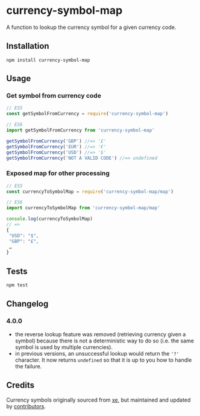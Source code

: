 # currency-symbol-map

A function to lookup the currency symbol for a given currency code.

## Installation

    npm install currency-symbol-map

## Usage

### Get symbol from currency code
```js
// ES5
const getSymbolFromCurrency = require('currency-symbol-map')

// ES6
import getSymbolFromCurrency from 'currency-symbol-map'

getSymbolFromCurrency('GBP') //=> '£'
getSymbolFromCurrency('EUR') //=> '€'
getSymbolFromCurrency('USD') //=> '$'
getSymbolFromCurrency('NOT A VALID CODE') //=> undefined
```

### Exposed map for other processing
```js
// ES5
const currencyToSymbolMap = require('currency-symbol-map/map')

// ES6
import currencyToSymbolMap from 'currency-symbol-map/map'

console.log(currencyToSymbolMap)
// =>
{
 "USD": "$",
 "GBP": "£",
 …
}
```

## Tests
```bash
npm test
```

## Changelog

### 4.0.0
- the reverse lookup feature was removed (retrieving currency given a symbol) because
there is not a deterministic way to do so (i.e. the same symbol is used by multiple currencies).
- in previous versions, an unsuccessful lookup would return the `'?'` character. It now returns
`undefined` so that it is up to you how to handle the failure.

## Credits

Currency symbols originally sourced from [xe](http://www.xe.com/symbols.php), but maintained
and updated by [contributors](https://github.com/bengourley/currency-symbol-map/pulls?q=is%3Apr+is%3Aclosed).
